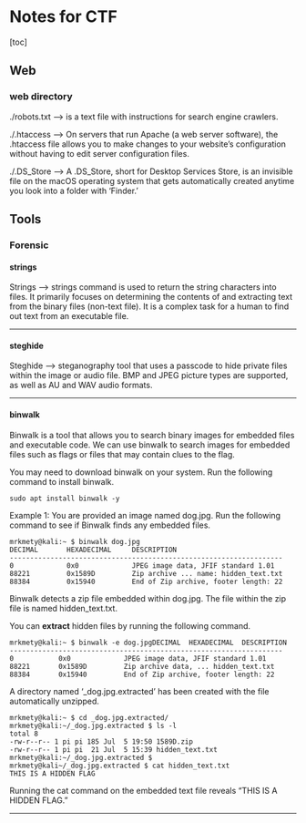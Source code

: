 
# Notes for CTF

[toc]

## Web
### web directory
./robots.txt --> is a text file with instructions for search engine crawlers.
 
./.htaccess --> On servers that run Apache (a web server software), the .htaccess file allows you to make changes to your website’s configuration without having to edit server configuration files.

./.DS_Store --> A .DS_Store, short for Desktop Services Store, is an invisible file on the macOS operating system that gets automatically created anytime you look into a folder with ‘Finder.’

## Tools
### Forensic
#### strings
Strings --> strings command is used to return the string characters into files. It primarily focuses on determining the contents of and extracting text from the binary files (non-text file). It is a complex task for a human to find out text from an executable file.

<hr>

#### steghide
Steghide --> steganography tool that uses a passcode to hide private files within the image or audio file. BMP and JPEG picture types are supported, as well as AU and WAV audio formats. 

<hr>

#### binwalk
Binwalk is a tool that allows you to search binary images for embedded files and executable code. We can use binwalk to search images for embedded files such as flags or files that may contain clues to the flag.

You may need to download binwalk on your system. Run the following command to install binwalk.

```
sudo apt install binwalk -y
```

Example 1:
You are provided an image named dog.jpg.
Run the following command to see if Binwalk finds any embedded files.

```
mrkmety@kali:~ $ binwalk dog.jpg
DECIMAL       HEXADECIMAL     DESCRIPTION
-------------------------------------------------------------------
0             0x0             JPEG image data, JFIF standard 1.01
88221         0x1589D         Zip archive ... name: hidden_text.txt
88384         0x15940         End of Zip archive, footer length: 22

```

Binwalk detects a zip file embedded within dog.jpg. The file within the zip file is named hidden_text.txt.

You can **extract** hidden files by running the following command.

```
mrkmety@kali:~ $ binwalk -e dog.jpgDECIMAL  HEXADECIMAL  DESCRIPTION
-------------------------------------------------------------------
0           0x0             JPEG image data, JFIF standard 1.01
88221       0x1589D         Zip archive data, ... hidden_text.txt
88384       0x15940         End of Zip archive, footer length: 22
```

A directory named ‘_dog.jpg.extracted’ has been created with the file automatically unzipped.

```
mrkmety@kali:~ $ cd _dog.jpg.extracted/
mrkmety@kali:~/_dog.jpg.extracted $ ls -l
total 8
-rw-r--r-- 1 pi pi 185 Jul  5 19:50 1589D.zip
-rw-r--r-- 1 pi pi  21 Jul  5 15:39 hidden_text.txt
mrkmety@kali:~/_dog.jpg.extracted $
mrkmety@kali~/_dog.jpg.extracted $ cat hidden_text.txt
THIS IS A HIDDEN FLAG
```

Running the cat command on the embedded text file reveals “THIS IS A HIDDEN FLAG.”


<hr>

